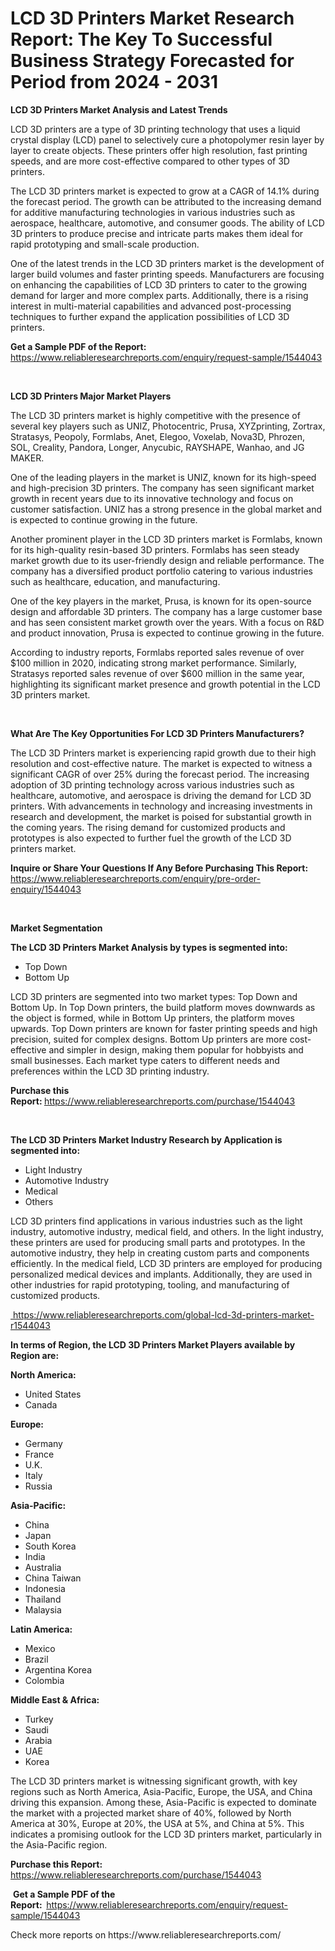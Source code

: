 <p><h1>LCD 3D Printers Market Research Report: The Key To Successful Business Strategy Forecasted for Period from 2024 - 2031</h1></p><p><strong>LCD 3D Printers Market Analysis and Latest Trends</strong></p>
<p><p>LCD 3D printers are a type of 3D printing technology that uses a liquid crystal display (LCD) panel to selectively cure a photopolymer resin layer by layer to create objects. These printers offer high resolution, fast printing speeds, and are more cost-effective compared to other types of 3D printers.</p><p>The LCD 3D printers market is expected to grow at a CAGR of 14.1% during the forecast period. The growth can be attributed to the increasing demand for additive manufacturing technologies in various industries such as aerospace, healthcare, automotive, and consumer goods. The ability of LCD 3D printers to produce precise and intricate parts makes them ideal for rapid prototyping and small-scale production.</p><p>One of the latest trends in the LCD 3D printers market is the development of larger build volumes and faster printing speeds. Manufacturers are focusing on enhancing the capabilities of LCD 3D printers to cater to the growing demand for larger and more complex parts. Additionally, there is a rising interest in multi-material capabilities and advanced post-processing techniques to further expand the application possibilities of LCD 3D printers.</p></p>
<p><strong>Get a Sample PDF of the Report:&nbsp;</strong> <a href="https://www.reliableresearchreports.com/enquiry/request-sample/1544043">https://www.reliableresearchreports.com/enquiry/request-sample/1544043</a></p>
<p>&nbsp;</p>
<p><strong>LCD 3D Printers Major Market Players</strong></p>
<p><p>The LCD 3D printers market is highly competitive with the presence of several key players such as UNIZ, Photocentric, Prusa, XYZprinting, Zortrax, Stratasys, Peopoly, Formlabs, Anet, Elegoo, Voxelab, Nova3D, Phrozen, SOL, Creality, Pandora, Longer, Anycubic, RAYSHAPE, Wanhao, and JG MAKER. </p><p>One of the leading players in the market is UNIZ, known for its high-speed and high-precision 3D printers. The company has seen significant market growth in recent years due to its innovative technology and focus on customer satisfaction. UNIZ has a strong presence in the global market and is expected to continue growing in the future.</p><p>Another prominent player in the LCD 3D printers market is Formlabs, known for its high-quality resin-based 3D printers. Formlabs has seen steady market growth due to its user-friendly design and reliable performance. The company has a diversified product portfolio catering to various industries such as healthcare, education, and manufacturing.</p><p>One of the key players in the market, Prusa, is known for its open-source design and affordable 3D printers. The company has a large customer base and has seen consistent market growth over the years. With a focus on R&D and product innovation, Prusa is expected to continue growing in the future.</p><p>According to industry reports, Formlabs reported sales revenue of over $100 million in 2020, indicating strong market performance. Similarly, Stratasys reported sales revenue of over $600 million in the same year, highlighting its significant market presence and growth potential in the LCD 3D printers market.</p></p>
<p>&nbsp;</p>
<p><strong>What Are The Key Opportunities For LCD 3D Printers Manufacturers?</strong></p>
<p><p>The LCD 3D Printers market is experiencing rapid growth due to their high resolution and cost-effective nature. The market is expected to witness a significant CAGR of over 25% during the forecast period. The increasing adoption of 3D printing technology across various industries such as healthcare, automotive, and aerospace is driving the demand for LCD 3D printers. With advancements in technology and increasing investments in research and development, the market is poised for substantial growth in the coming years. The rising demand for customized products and prototypes is also expected to further fuel the growth of the LCD 3D printers market.</p></p>
<p><strong>Inquire or Share Your Questions If Any Before Purchasing This Report:</strong> <a href="https://www.reliableresearchreports.com/enquiry/pre-order-enquiry/1544043">https://www.reliableresearchreports.com/enquiry/pre-order-enquiry/1544043</a></p>
<p>&nbsp;</p>
<p><strong>Market Segmentation</strong></p>
<p><strong>The LCD 3D Printers Market Analysis by types is segmented into:</strong></p>
<p><ul><li>Top Down</li><li>Bottom Up</li></ul></p>
<p><p>LCD 3D printers are segmented into two market types: Top Down and Bottom Up. In Top Down printers, the build platform moves downwards as the object is formed, while in Bottom Up printers, the platform moves upwards. Top Down printers are known for faster printing speeds and high precision, suited for complex designs. Bottom Up printers are more cost-effective and simpler in design, making them popular for hobbyists and small businesses. Each market type caters to different needs and preferences within the LCD 3D printing industry.</p></p>
<p><strong>Purchase this Report:&nbsp;</strong><a href="https://www.reliableresearchreports.com/purchase/1544043">https://www.reliableresearchreports.com/purchase/1544043</a></p>
<p>&nbsp;</p>
<p><strong>The LCD 3D Printers Market Industry Research by Application is segmented into:</strong></p>
<p><ul><li>Light Industry</li><li>Automotive Industry</li><li>Medical</li><li>Others</li></ul></p>
<p><p>LCD 3D printers find applications in various industries such as the light industry, automotive industry, medical field, and others. In the light industry, these printers are used for producing small parts and prototypes. In the automotive industry, they help in creating custom parts and components efficiently. In the medical field, LCD 3D printers are employed for producing personalized medical devices and implants. Additionally, they are used in other industries for rapid prototyping, tooling, and manufacturing of customized products.</p></p>
<p><a href="https://www.reliableresearchreports.com/global-lcd-3d-printers-market-r1544043">&nbsp;https://www.reliableresearchreports.com/global-lcd-3d-printers-market-r1544043</a></p>
<p><strong>In terms of Region, the LCD 3D Printers Market Players available by Region are:</strong></p>
<p>
    <p> <strong> North America: </strong>
        <ul>
            <li>United States</li>
            <li>Canada</li>
        </ul>
        </p> 
    <p> <strong> Europe: </strong>
        <ul>
            <li>Germany</li>
            <li>France</li>
            <li>U.K.</li>
            <li>Italy</li>
            <li>Russia</li>
        </ul>
        </p> 
    <p> <strong> Asia-Pacific: </strong>
        <ul>
            <li>China</li>
            <li>Japan</li>
            <li>South Korea</li>
            <li>India</li>
            <li>Australia</li>
            <li>China Taiwan</li>
            <li>Indonesia</li>
            <li>Thailand</li>
            <li>Malaysia</li>
        </ul>
        </p> 
    <p> <strong> Latin America: </strong>
        <ul>
            <li>Mexico</li>
            <li>Brazil</li>
            <li>Argentina Korea</li>
            <li>Colombia</li>
        </ul>
        </p> 
    <p> <strong> Middle East & Africa: </strong>
        <ul>
            <li>Turkey</li>
            <li>Saudi</li>
            <li>Arabia</li>
            <li>UAE</li>
            <li>Korea</li>
        </ul>
    </p>
    </p>
<p><p>The LCD 3D printers market is witnessing significant growth, with key regions such as North America, Asia-Pacific, Europe, the USA, and China driving this expansion. Among these, Asia-Pacific is expected to dominate the market with a projected market share of 40%, followed by North America at 30%, Europe at 20%, the USA at 5%, and China at 5%. This indicates a promising outlook for the LCD 3D printers market, particularly in the Asia-Pacific region.</p></p>
<p><strong>Purchase this Report: </strong><a href="https://www.reliableresearchreports.com/purchase/1544043">https://www.reliableresearchreports.com/purchase/1544043</a></p>
<p>&nbsp;<strong>Get a Sample PDF of the Report:&nbsp;&nbsp;</strong><a href="https://www.reliableresearchreports.com/enquiry/request-sample/1544043">https://www.reliableresearchreports.com/enquiry/request-sample/1544043</a></p>
<p><strong></strong></p>
<p>Check more reports on https://www.reliableresearchreports.com/</p>